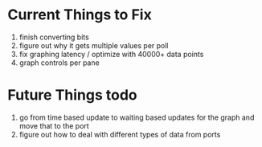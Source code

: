 # Current Things to Fix

1. finish converting bits
1. figure out why it gets multiple values per poll
1. fix graphing latency / optimize with 40000+ data points
1. graph controls per pane


# Future Things todo

1. go from time based update to waiting based updates for the graph and move that to the port
1. figure out how to deal with different types of data from ports
